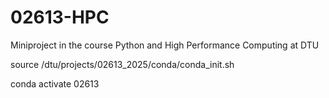 # 02613-HPC
Miniproject in the course Python and High Performance Computing at DTU

source /dtu/projects/02613_2025/conda/conda_init.sh

conda activate 02613